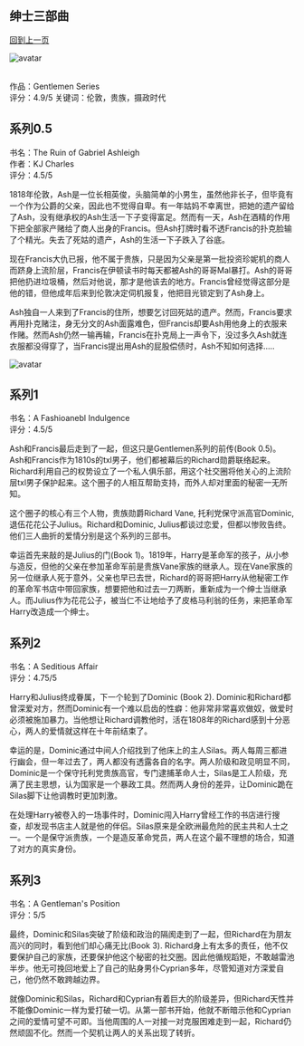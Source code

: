 ## 绅士三部曲
[回到上一页](https://boheme13.github.io/Reviews/)  &nbsp;&nbsp;

![avatar](https://cdna.artstation.com/p/assets/images/images/017/753/690/large/harry-grace-all-3-covers.jpg?1557227031)
<br>
<br>

作品：Gentlemen Series<br>
评分：4.9/5
关键词：伦敦，贵族，摄政时代

## 系列0.5
书名：The Ruin of Gabriel Ashleigh <br>
作者：KJ Charles <br>
评分：4.5/5 <br>

1818年伦敦，Ash是一位长相英俊，头脑简单的小男生，虽然他非长子，但毕竟有一个作为公爵的父亲，因此也不觉得自卑。有一年姑妈不幸离世，把她的遗产留给了Ash，没有继承权的Ash生活一下子变得富足。然而有一天，Ash在酒精的作用下把全部家产赌给了商人出身的Francis。但Ash打牌时看不透Francis的扑克脸输了个精光。失去了死姑的遗产，Ash的生活一下子跌入了谷底。

现在Francis大仇已报，他不属于贵族，只是因为父亲是第一批投资珍妮机的商人而跻身上流阶层，Francis在伊顿读书时每天都被Ash的哥哥Mal暴打。Ash的哥哥把他扔进垃圾桶，然后对他说，那才是他该去的地方。Francis曾经觉得这部分是他的错，但他成年后来到伦敦决定伺机报复，他把目光锁定到了Ash身上。

Ash独自一人来到了Francis的住所，想要乞讨回死姑的遗产。然而，Francis要求再用扑克赌注，身无分文的Ash面露难色，但Francis却要Ash用他身上的衣服来作赌。然而Ash仍然一输再输，Francis在扑克局上一声令下，没过多久Ash就连衣服都没得穿了，当Francis提出用Ash的屁股偿债时，Ash不知如何选择…..

![avatar](https://i.loli.net/2021/09/10/VgZHou8JfcvLStC.jpg)


## 系列1
书名：A Fashioanebl Indulgence <br>
评分：4.5/5

Ash和Francis最后走到了一起，但这只是Gentlemen系列的前传(Book 0.5)。Ash和Francis作为1810s的txl男子，他们都被幕后的Richard勋爵联络起来。Richard利用自己的权势设立了一个私人俱乐部，用这个社交圈将他关心的上流阶层txl男子保护起来。这个圈子的人相互帮助支持，而外人却对里面的秘密一无所知。

这个圈子的核心有三个人物，贵族勋爵Richard Vane, 托利党保守派高官Dominic, 退伍花花公子Julius。Richard和Dominic, Julius都谈过恋爱，但都以惨败告终。他们三人曲折的爱情分别是这个系列的三部书。

幸运首先来敲的是Julius的门(Book 1)。1819年，Harry是革命军的孩子，从小参与造反，但他的父亲在参加革命军前是贵族Vane家族的继承人。现在Vane家族的另一位继承人死于意外，父亲也早已去世，Richard的哥哥把Harry从他秘密工作的革命军书店中带回家族，想要把他和过去一刀两断，重新成为一个绅士当继承人。而Julius作为花花公子，被当仁不让地给予了皮格马利翁的任务，来把革命军Harry改造成一个绅士。

## 系列2
书名：A Seditious Affair <br>
评分：4.75/5

Harry和Julius终成眷属，下一个轮到了Dominic (Book 2). Dominic和Richard都曾深爱对方，然而Dominic有一个难以启齿的性癖：他非常非常喜欢做奴，做爱时必须被施加暴力。当他想让Richard调教他时，活在1808年的Richard感到十分恶心，两人的爱情就这样在十年前结束了。

幸运的是，Dominic通过中间人介绍找到了他床上的主人Silas。两人每周三都进行幽会，但一年过去了，两人都没有透露各自的名字。两人阶级和政见明显不同，Dominic是一个保守托利党贵族高官，专门逮捕革命人士，Silas是工人阶级，充满了民主思想，认为国家是一个暴政工具。然而两人身份的差异，让Dominic跪在Silas脚下让他调教时更加刺激。

在处理Harry被卷入的一场事件时，Dominic闯入Harry曾经工作的书店进行搜查，却发现书店主人就是他的伴侣。Silas原来是全欧洲最危险的民主共和人士之一。一个是保守派贵族，一个是造反革命党员，两人在这个最不理想的场合，知道了对方的真实身份。

## 系列3
书名：A Gentleman's Position <br>
评分：5/5

最终，Dominic和Silas突破了阶级和政治的隔阂走到了一起，但Richard在为朋友高兴的同时，看到他们却心痛无比(Book 3). Richard身上有太多的责任，他不仅要保护自己的家族，还要保护他这个秘密的社交圈。因此他循规蹈矩，不敢越雷池半步。他无可挽回地爱上了自己的贴身男仆Cyprian多年，尽管知道对方深爱自己，他仍然不敢跨越边界。

就像Dominic和Silas，Richard和Cyprian有着巨大的阶级差异，但Richard天性并不能像Dominic一样为爱打破一切。从第一部书开始，他就不断暗示他和Cyprian之间的爱情可望不可即。当他周围的人一对接一对克服困难走到一起，Richard仍然顽固不化。然而一个契机让两人的关系出现了转折。
